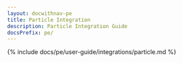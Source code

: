```yaml
---
layout: docwithnav-pe
title: Particle Integration
description: Particle Integration Guide
docsPrefix: pe/
---
```

{% include docs/pe/user-guide/integrations/particle.md %}
